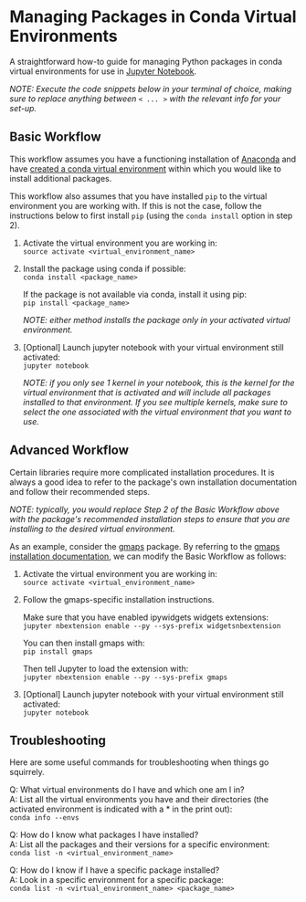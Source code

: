 # Managing Packages in Conda Virtual Environments
A straightforward how-to guide for managing Python packages in conda virtual environments for use in [Jupyter Notebook](http://jupyter.org/).

*NOTE: Execute the code snippets below in your terminal of choice, making sure to replace anything between `< ... >` with the relevant info for your set-up.*

## Basic Workflow
This workflow assumes you have a functioning installation of [Anaconda](https://www.anaconda.com/download/) and have [created a conda virtual environment](https://conda.io/docs/user-guide/tasks/manage-environments.html#creating-an-environment-with-commands) within which you would like to install additional packages.

This workflow also assumes that you have installed `pip` to the virtual environment you are working with. If this is not the case, follow the instructions below to first install `pip` (using the `conda install` option in step 2).

1. Activate the virtual environment you are working in:\
   `source activate <virtual_environment_name>`

2. Install the package using conda if possible:\
   `conda install <package_name>`

   If the package is not available via conda, install it using pip:\
   `pip install <package_name>`

   *NOTE: either method installs the package only in your activated virtual environment.*

3. [Optional] Launch jupyter notebook with your virtual environment still activated:\
`jupyter notebook`

   *NOTE: if you only see 1 kernel in your notebook, this is the kernel for the virtual environment that is activated and will include all packages installed to that environment. If you see multiple kernels, make sure to select the one associated with the virtual environment that you want to use.*

## Advanced Workflow
Certain libraries require more complicated installation procedures. It is always a good idea to refer to the package's own installation documentation and follow their recommended steps.

*NOTE: typically, you would replace Step 2 of the Basic Workflow above with the package's recommended installation steps to ensure that you are installing to the desired virtual environment.*

As an example, consider the [gmaps](https://jupyter-gmaps.readthedocs.io/en/stable/index.html) package. By referring to the [gmaps installation documentation](https://jupyter-gmaps.readthedocs.io/en/stable/install.html), we can modify the Basic Workflow as follows:

1. Activate the virtual environment you are working in:\
   `source activate <virtual_environment_name>`

2. Follow the gmaps-specific installation instructions.

   Make sure that you have enabled ipywidgets widgets extensions:\
   `jupyter nbextension enable --py --sys-prefix widgetsnbextension`

   You can then install gmaps with:\
   `pip install gmaps`

   Then tell Jupyter to load the extension with:\
   `jupyter nbextension enable --py --sys-prefix gmaps`

3. [Optional] Launch jupyter notebook with your virtual environment still activated:\
`jupyter notebook`

## Troubleshooting
Here are some useful commands for troubleshooting when things go squirrely.

Q: What virtual environments do I have and which one am I in?\
A: List all the virtual environments you have and their directories (the activated environment is indicated with a * in the print out):\
`conda info --envs`

Q: How do I know what packages I have installed?\
A: List all the packages and their versions for a specific environment:\
`conda list -n <virtual_environment_name>`

Q: How do I know if I have a specific package installed?\
A: Look in a specific environment for a specific package:\
`conda list -n <virtual_environment_name> <package_name>`
